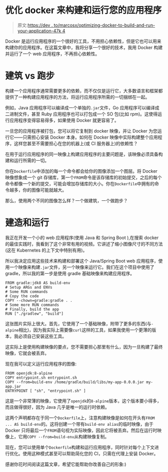 # 优化 docker 来构建和运行您的应用程序

> 原文:[https://dev . to/marcosx/optimizing-docker-to-build-and-run-your-application-47k 4](https://dev.to/marcosx/optimizing-docker-to-build-and-run-your-application-47k4)

Docker 是运行应用程序的一个很好的工具，不用担心依赖性，但是它也可以用来构建你的应用程序。在这篇文章中，我将分享一个很好的技术，我用 Docker 构建并运行了一个 web 应用程序，不再担心依赖性。

# [](#building-vs-running)建筑 vs 跑步

构建一个应用程序通常需要更多的依赖，而不仅仅是运行它，大多数语言和框架都提供了一种构建应用程序的方法，将运行应用程序所需的一切捆绑在一起。

例如，Java 应用程序可以编译成一个单独的`.jar`文件，Go 应用程序可以编译成二进制文件，甚至 Ruby 应用程序也可以打包成一个 SO 包(比如 rpm)。这使得运行应用程序变得容易得多，如果使用 Docker 就更容易了。

一旦您的应用程序被打包，您可以将它复制到 docker 映像，并让 Docker 为您运行它——只需担心安装 Docker 本身。如何在 Docker 映像中实际构建整个应用程序，这样您甚至不需要担心在您的机器上(或 CI 服务器上)的依赖性？

在用于运行应用程序的同一映像上构建应用程序的主要问题是，该映像必须具备构建和运行所需的一切。

你在`Dockerfile`中添加的每一个命令都会给你的图像添加一个图层。将 Docker 映像想象成一个 git 存储库，第一个`FROM`命令是该存储库的初始提交，之后的每个命令都像一个新的提交，可能会增加存储库的大小。你在`Dockerfile`中拥有的命令越多，你的图像可能就越大。

那么，使用两个不同的图像怎么样？一个做建筑，一个做跑步？

# [](#building-and-running)建造和运行

我正在开发一个小的 web 应用程序(使用 Java 和 Spring Boot ),在搜索 docker 的最佳实践时，我看到了这个非常有用的视频。它讲述了缩小图像尺寸的不同方法(这在 Kubernetes 的上下文中特别有用)。

所以我决定应用这些技术来构建和部署这个 Java/Spring Boot web 应用程序，使用一个映像来构建`.jar`文件，另一个映像来运行它。我们在这个项目中使用了 gradle，所以我的第一步是使用 gradle 基础映像来构建应用程序。

```
FROM gradle:jdk8 AS build-env
# Setup ARGs and ENVs
# Some RUN commands
# Copy the code
COPY --chown=gradle:gradle . .
# Some more RUN commands
# Finally, build the app
RUN ["./gradlew", "build"] 
```

这张图片实际上很大。首先，它使用了一个基础映像，附带了更多的东西(与`-alpine`相比)，因为我实际上需要像`curl`这样的工具，如果我使用一个更薄的版本，我必须自己安装这些工具。

这实际上是使用构建映像的要点，您不需要担心那里有什么，因为一旦构建了最终映像，它就会被丢弃。

现在我可以定义运行应用程序的图像:

```
FROM openjdk:8-alpine
COPY entrypoint.sh entrypoint.sh
COPY --from=build-env /home/gradle/build/libs/my-app-0.0.0.jar my-app.jar
ENTRYPOINT [ "sh", "entrypoint.sh" ] 
```

这是一个非常薄的映像，它使用了`openjdk`的`8-alpine`版本，这个版本要小得多，而且做得很好，因为 Java 几乎是唯一的运行时依赖。

这两个声明都存在于同一个`Dockerfile`上，注意构建映像是如何在开头有`FROM ... AS build-env`的。这将创建一个带有`build-env alias`的临时映像，由于 Docker 只将最后一个`FROM`语句视为实际映像，因此它将被丢弃。然后在运行时映像上，它用`COPY --from=build-env`从构建映像复制。

现在，您可以使用单个`Dockerfile`构建和运行应用程序，同时针对每个上下文进行优化。使用这种模式甚至可以帮助简化您的 CI，只需在代理上安装 Docker。

感谢你花时间阅读这篇文章，希望它能帮助你改善自己的形象:)